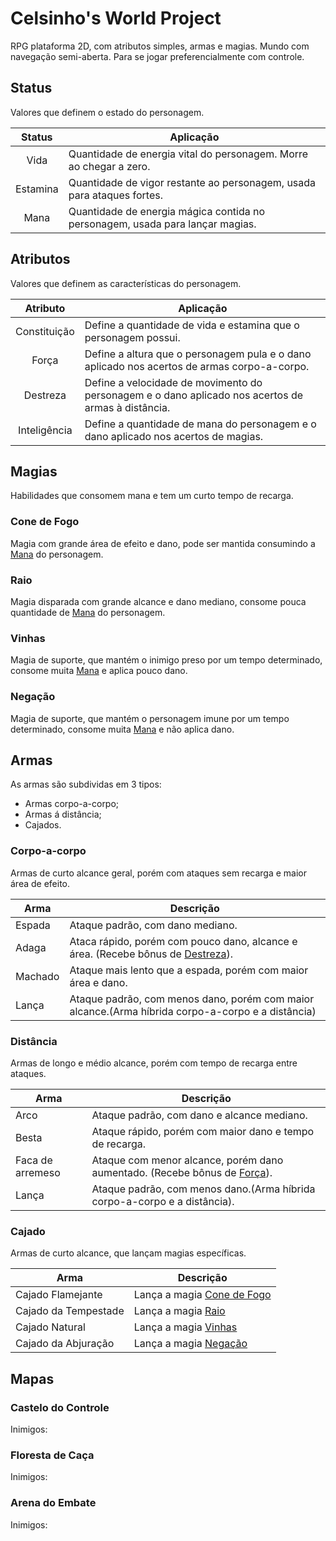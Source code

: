 # Celsinho's World Project

RPG plataforma 2D, com atributos simples, armas e magias. Mundo com navegação semi-aberta. Para se jogar preferencialmente com controle.

## Status
Valores que definem o estado do personagem. 

|Status     |Aplicação                                                                      |
|:---------:|-------------------------------------------------------------------------------|
|Vida       |Quantidade de energia vital do personagem. Morre ao chegar a zero.             |
|Estamina   |Quantidade de vigor restante ao personagem, usada para ataques fortes.         |
|Mana       |Quantidade de energia mágica contida no personagem, usada para lançar magias.  |

## Atributos
Valores que definem as características do personagem.

|Atributo       |Aplicação                                                                                          |
|:-------------:|---------------------------------------------------------------------------------------------------|
|Constituição   |Define a quantidade de vida e estamina que o personagem possui.                                    |
|Força          |Define a altura que o personagem pula e o dano aplicado nos acertos de armas corpo-a-corpo.        |
|Destreza       |Define a velocidade de movimento do personagem e o dano aplicado nos acertos de armas à distância. |
|Inteligência   |Define a quantidade de mana do personagem e o dano aplicado nos acertos de magias.                 |

## Magias
Habilidades que consomem mana e tem um curto tempo de recarga.

### Cone de Fogo
Magia com grande área de efeito e dano, pode ser mantida consumindo a [Mana](#status) do personagem. 

### Raio
Magia disparada com grande alcance e dano mediano, consome pouca quantidade de [Mana](#status) do personagem. 

### Vinhas
Magia de suporte, que mantém o inimigo preso por um tempo determinado, consome muita [Mana](#status) e aplica pouco dano.

### Negação
Magia de suporte, que mantém o personagem imune por um tempo determinado, consome muita [Mana](#status) e não aplica dano.

## Armas
As armas são subdividas em 3 tipos: 

* Armas corpo-a-corpo;
* Armas á distância;
* Cajados.

### Corpo-a-corpo
Armas de curto alcance geral, porém com ataques sem recarga e maior área de efeito.

|Arma       |Descrição                                                                                          |
|-----------|---------------------------------------------------------------------------------------------------|
|Espada     |Ataque padrão, com dano mediano.                                                                   |
|Adaga      |Ataca rápido, porém com pouco dano, alcance e área. (Recebe bônus de [Destreza](#atributos)).      |
|Machado    |Ataque mais lento que a espada, porém com maior área e dano.                                       |
|Lança      |Ataque padrão, com menos dano, porém com maior alcance.(Arma híbrida corpo-a-corpo e a distância)  |

### Distância
Armas de longo e médio alcance, porém com tempo de recarga entre ataques.

|Arma               |Descrição                                                                              |
|-------------------|---------------------------------------------------------------------------------------|
|Arco               |Ataque padrão, com dano e alcance mediano.                                             |
|Besta              |Ataque rápido, porém com maior dano e tempo de recarga.                                |              
|Faca de arremeso   |Ataque com menor alcance, porém dano aumentado. (Recebe bônus de [Força](#atributos)). |
|Lança              |Ataque padrão, com menos dano.(Arma híbrida corpo-a-corpo e a distância).              |

### Cajado
Armas de curto alcance, que lançam magias específicas.

|Arma                   |Descrição                                      |
|-----------------------|-----------------------------------------------|
|Cajado Flamejante      |Lança a magia [Cone de Fogo](#cone-de-fogo)    |
|Cajado da Tempestade   |Lança a magia [Raio](#raio)                    |
|Cajado Natural         |Lança a magia [Vinhas](#vinhas)                |
|Cajado da Abjuração    |Lança a magia [Negação](#negação)              |

## Mapas

### Castelo do Controle

Inimigos:

### Floresta de Caça

Inimigos:

### Arena do Embate

Inimigos:

